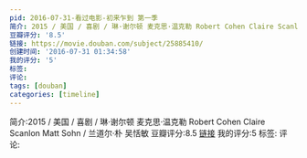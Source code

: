 ```yaml
---
pid: 2016-07-31-看过电影-初来乍到 第一季
简介: 2015 / 美国 / 喜剧 / 琳·谢尔顿 麦克思·温克勒 Robert Cohen Claire Scanlon Matt Sohn / 兰道尔·朴 吴恬敏
豆瓣评分: '8.5'
链接: https://movie.douban.com/subject/25885410/
创建时间: '2016-07-31 01:34:58'
我的评分: '5'
标签:
评论:
tags: [douban]
categories: [timeline]
---
```

简介:2015 / 美国 / 喜剧 / 琳·谢尔顿 麦克思·温克勒 Robert Cohen Claire Scanlon Matt Sohn / 兰道尔·朴 吴恬敏
豆瓣评分:8.5
[链接](https://movie.douban.com/subject/25885410/)
我的评分:5
标签:
评论:

